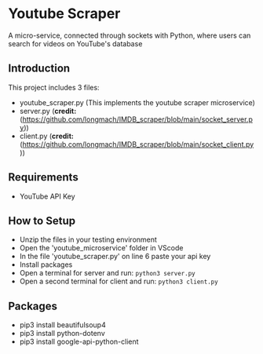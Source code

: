 # Youtube Scraper
A micro-service, connected through sockets with Python, where users can search for videos on YouTube's database

## Introduction 
This project includes 3 files:
- youtube_scraper.py				(This implements the youtube scraper microservice)
- server.py					(**credit:** (https://github.com/longmach/IMDB_scraper/blob/main/socket_server.py))
- client.py					(**credit:** (https://github.com/longmach/IMDB_scraper/blob/main/socket_client.py))
	
## Requirements
- YouTube API Key

## How to Setup
- Unzip the files in your testing environment
- Open the 'youtube_microservice' folder in VScode
- In the file 'youtube_scraper.py' on line 6 paste your api key
- Install packages
- Open a terminal for server and run: ``` python3 server.py ```
- Open a second terminal for client and run: ``` python3 client.py ```

## Packages
- pip3 install beautifulsoup4
- pip3 install python-dotenv
- pip3 install google-api-python-client
